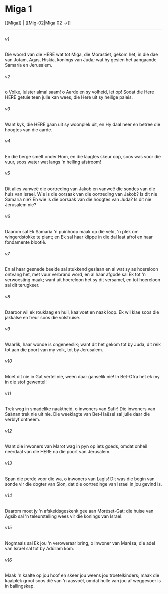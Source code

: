 # Miga 1

[[Miga]] | [[Mig-02|Miga 02 →]]
***

###### v1
Die woord van die HERE wat tot Miga, die Morastiet, gekom het, in die dae van Jotam, Agas, Hiskía, konings van Juda; wat hy gesien het aangaande Samaría en Jerusalem. 
###### v2
o Volke, luister almal saam! o Aarde en sy volheid, let op! Sodat die Here HERE getuie teen julle kan wees, die Here uit sy heilige paleis. 
###### v3
Want kyk, die HERE gaan uit sy woonplek uit, en Hy daal neer en betree die hoogtes van die aarde. 
###### v4
En die berge smelt onder Hom, en die laagtes skeur oop, soos was voor die vuur, soos water wat langs 'n helling afstroom! 
###### v5
Dit alles vanweë die oortreding van Jakob en vanweë die sondes van die huis van Israel. Wie is die oorsaak van die oortreding van Jakob? Is dit nie Samaría nie? En wie is die oorsaak van die hoogtes van Juda? Is dit nie Jerusalem nie? 
###### v6
Daarom sal Ek Samaría 'n puinhoop maak op die veld, 'n plek om wingerdstokke te plant; en Ek sal haar klippe in die dal laat afrol en haar fondamente blootlê. 
###### v7
En al haar gesnede beelde sal stukkend geslaan en al wat sy as hoereloon ontvang het, met vuur verbrand word, en al haar afgode sal Ek tot 'n verwoesting maak; want uit hoereloon het sy dit versamel, en tot hoereloon sal dit terugkeer. 
###### v8
Daaroor wil ek rouklaag en huil, kaalvoet en naak loop. Ek wil klae soos die jakkalse en treur soos die volstruise. 
###### v9
Waarlik, haar wonde is ongeneeslik; want dit het gekom tot by Juda, dit reik tot aan die poort van my volk, tot by Jerusalem. 
###### v10
Moet dit nie in Gat vertel nie, ween daar ganselik nie! In Bet-Ofra het ek my in die stof gewentel! 
###### v11
Trek weg in smadelike naaktheid, o inwoners van Safir! Die inwoners van Saänan trek nie uit nie. Die weeklagte van Bet-Haësel sal julle daar die verblyf ontneem. 
###### v12
Want die inwoners van Marot wag in pyn op iets goeds, omdat onheil neerdaal van die HERE na die poort van Jerusalem. 
###### v13
Span die perde voor die wa, o inwoners van Lagis! Dit was die begin van sonde vir die dogter van Sion, dat die oortredinge van Israel in jou gevind is. 
###### v14
Daarom moet jy 'n afskeidsgeskenk gee aan Moréset-Gat; die huise van Agsib sal 'n teleurstelling wees vir die konings van Israel. 
###### v15
Nogmaals sal Ek jou 'n veroweraar bring, o inwoner van Marésa; die adel van Israel sal tot by Adúllam kom. 
###### v16
Maak 'n kaalte op jou hoof en skeer jou weens jou troetelkinders; maak die kaalplek groot soos dié van 'n aasvoël, omdat hulle van jou af weggevoer is in ballingskap. 
